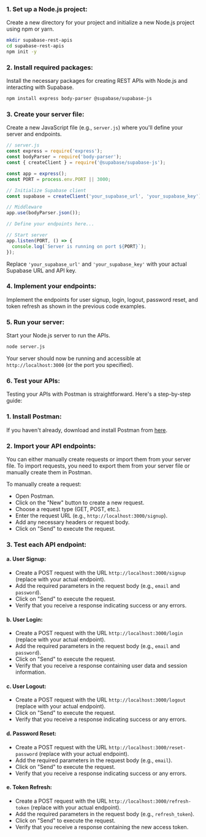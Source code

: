 

### 1. Set up a Node.js project:

Create a new directory for your project and initialize a new Node.js project using npm or yarn.

```bash
mkdir supabase-rest-apis
cd supabase-rest-apis
npm init -y
```

### 2. Install required packages:

Install the necessary packages for creating REST APIs with Node.js and interacting with Supabase.

```bash
npm install express body-parser @supabase/supabase-js
```

### 3. Create your server file:

Create a new JavaScript file (e.g., `server.js`) where you'll define your server and endpoints.

```javascript
// server.js
const express = require('express');
const bodyParser = require('body-parser');
const { createClient } = require('@supabase/supabase-js');

const app = express();
const PORT = process.env.PORT || 3000;

// Initialize Supabase client
const supabase = createClient('your_supabase_url', 'your_supabase_key');

// Middleware
app.use(bodyParser.json());

// Define your endpoints here...

// Start server
app.listen(PORT, () => {
  console.log(`Server is running on port ${PORT}`);
});
```

Replace `'your_supabase_url'` and `'your_supabase_key'` with your actual Supabase URL and API key.

### 4. Implement your endpoints:

Implement the endpoints for user signup, login, logout, password reset, and token refresh as shown in the previous code examples.

### 5. Run your server:

Start your Node.js server to run the APIs.

```bash
node server.js
```

Your server should now be running and accessible at `http://localhost:3000` (or the port you specified).

### 6. Test your APIs:

Testing your APIs with Postman is straightforward. Here's a step-by-step guide:

### 1. Install Postman:

If you haven't already, download and install Postman from [here](https://www.postman.com/downloads/).

### 2. Import your API endpoints:

You can either manually create requests or import them from your server file. To import requests, you need to export them from your server file or manually create them in Postman.

To manually create a request:
- Open Postman.
- Click on the "New" button to create a new request.
- Choose a request type (GET, POST, etc.).
- Enter the request URL (e.g., `http://localhost:3000/signup`).
- Add any necessary headers or request body.
- Click on "Send" to execute the request.

### 3. Test each API endpoint:

#### a. User Signup:
- Create a POST request with the URL `http://localhost:3000/signup` (replace with your actual endpoint).
- Add the required parameters in the request body (e.g., `email` and `password`).
- Click on "Send" to execute the request.
- Verify that you receive a response indicating success or any errors.

#### b. User Login:
- Create a POST request with the URL `http://localhost:3000/login` (replace with your actual endpoint).
- Add the required parameters in the request body (e.g., `email` and `password`).
- Click on "Send" to execute the request.
- Verify that you receive a response containing user data and session information.

#### c. User Logout:
- Create a POST request with the URL `http://localhost:3000/logout` (replace with your actual endpoint).
- Click on "Send" to execute the request.
- Verify that you receive a response indicating success or any errors.

#### d. Password Reset:
- Create a POST request with the URL `http://localhost:3000/reset-password` (replace with your actual endpoint).
- Add the required parameters in the request body (e.g., `email`).
- Click on "Send" to execute the request.
- Verify that you receive a response indicating success or any errors.

#### e. Token Refresh:
- Create a POST request with the URL `http://localhost:3000/refresh-token` (replace with your actual endpoint).
- Add the required parameters in the request body (e.g., `refresh_token`).
- Click on "Send" to execute the request.
- Verify that you receive a response containing the new access token.



